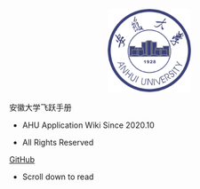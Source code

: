<p align="center">
  <a href="https://xiaohai99.github.io/ahuf">
    <img alt="AHU" src="_media/ahu.jpg" height="150">
  </a>
</p>

<middle>安徽大学飞跃手册</middle>

- AHU Application Wiki Since 2020.10

- All Rights Reserved

[GitHub](https://github.com/xiaohai99/ahuf)

- Scroll down to read
